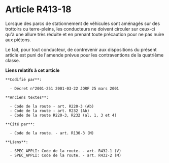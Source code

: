 # Article R413-18

Lorsque des parcs de stationnement de véhicules sont aménagés sur des trottoirs ou terre-pleins, les conducteurs ne doivent
circuler sur ceux-ci qu'à une allure très réduite et en prenant toute précaution pour ne pas nuire aux piétons.

Le fait, pour tout conducteur, de contrevenir aux dispositions du présent article est puni de l'amende prévue pour les
contraventions de la quatrième classe.

**Liens relatifs à cet article**

	**Codifié par**:

	  - Décret n°2001-251 2001-03-22 JORF 25 mars 2001

	**Anciens textes**:

	  - Code de la route - art. R220-3 (Ab)
	  - Code de la route - art. R232 (Ab)
	  - Code de la route R220-3, R232 (al. 1, 3 et 4)

	**Cité par**:

	  - Code de la route. - art. R130-3 (M)

	**Liens**:

	  - SPEC_APPLI: Code de la route. - art. R432-1 (V)
	  - SPEC_APPLI: Code de la route. - art. R432-2 (M)
